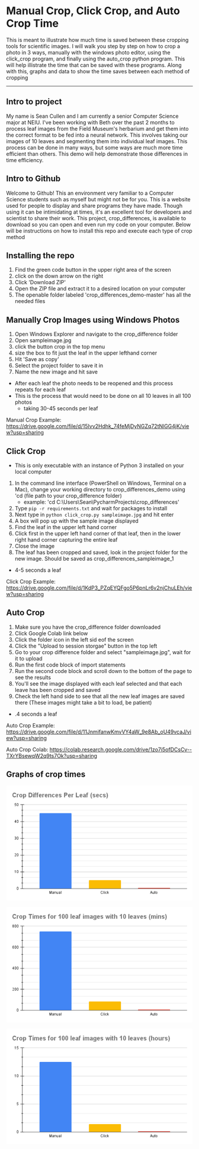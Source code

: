 # Manual Crop, Click Crop, and Auto Crop Time 


This is meant to illustrate how much time is saved between these cropping tools for scientific images. I will walk you step
by step on how to crop a photo in 3 ways, manually with the windows photo editor, using the click_crop program, and finally using the auto_crop python program. This will help illistrate the time that can be saved with these programs. Along with this, graphs and data to show the time saves between each method of cropping 


---

## Intro to project
My name is Sean Cullen and I am currently a senior Computer Science major at NEIU. I've been working with Beth over the past 2 months to process leaf images from the Field Museum's herbarium and get them into the correct format to be fed into a neural network. This involves taking our images of 10 leaves and segmenting them into individual leaf images. This process can be done in many ways, but some ways are much more time efficient than others. This demo will help demonstrate those differences in time efficiency. 

## Intro to Github
Welcome to Github! This an environment very familiar to a Computer Science students such as myself but might not be for you. This is a website used for people to display and share programs they have made. Though using it can be intimidating at times, it's an excellent tool for developers and scientist to share their work. This project, crop_differences, is available to download so you can open and even run my code on your computer. Below will be instructions on how to install this repo and execute each type of crop method

## Installing the repo
1. Find the green code button in the upper right area of the screen
2. click on the down arrow on the right
3. Click 'Download ZIP'
4. Open the ZIP file and extract it to a desired location on your computer 
5. The openable folder labeled 'crop_differences_demo-master' has all the needed files

## Manually Crop Images using Windows Photos
1. Open Windows Explorer and navigate to the crop_difference folder
1. Open sampleimage.jpg 
1. click the button crop in the top menu 
1. size the box to fit just the leaf in the upper lefthand corner
1. Hit 'Save as copy'
1. Select the project folder to save it in 
1. Name the new image and hit save
- After each leaf the photo needs to be reopened and this process repeats for each leaf
- This is the process that would need to be done on all 10 leaves in all 100 photos
  - taking 30-45 seconds per leaf 
  
Manual Crop Example: 
https://drive.google.com/file/d/15Ivv2Hdhk_74feMjDyNGZq72tNlGG4jK/view?usp=sharing

## Click Crop
* This is only executable with an instance of Python 3 installed on your local computer
1. In the command line interface (PowerShell on Windows, Terminal on a Mac), change your working directory to crop_differences_demo using 'cd (file path to your crop_difference folder)
   * example: 'cd C:\Users\Sean\PycharmProjects\crop_differences'
2. Type `pip -r requirements.txt` and wait for packages to install
3. Next type in `python click_crop.py sampleimage.jpg` and hit enter
4. A box will pop up with the sample image displayed
5. Find the leaf in the upper left hand corner 
6. Click first in the upper left hand corner of that leaf, then in the lower right hand corner capturing the entire leaf 
7. Close the image
8. The leaf has been cropped and saved, look in the project folder for the new image. Should be saved as crop_differences_sampleimage_1
- 4-5 seconds a leaf 

Click Crop Example: 
https://drive.google.com/file/d/1KdP3_PZqEYQFgo5P6pnLr6v2njChuLEh/view?usp=sharing 



## Auto Crop
1. Make sure you have the crop_difference folder downloaded 
1. Click Google Colab link below
1. Click the folder icon in the left sid eof the screen 
1. Click the "Upload to session storgae" button in the top left 
1. Go to your crop difference folder and select "sampleimage.jpg", wait for it to upload
1. Run the first code block of import statements
1. Run the second code block and scroll down to the bottom of the page to see the results 
1. You'll see the image displayed with each leaf selected and that each leave has been cropped and saved
1. Check the left hand side to see that all the new leaf images are saved there (These images might take a bit to load, be patient)

- .4 seconds a leaf 

Auto Crop Example: 
https://drive.google.com/file/d/11JnmifanwKmvVY4aW_9e8Ab_oU49vcaJ/view?usp=sharing 

Auto Crop Colab: 
https://colab.research.google.com/drive/1zo7i5ofDCsCv--TXrYBsewqW2q9ts7Ok?usp=sharing

## Graphs of crop times
![alt text](Crop_Differences_Per_Leaf_(secs).png)

![alt text](Crop_Times_for_100_leaf_images_with_10_leaves_(mins).png)

![alt text](Crop_Times_for_100_leaf_images_with_10_leaves_(hours).png)
